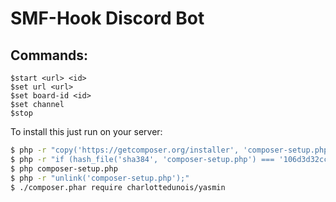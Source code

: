# SMF-Hook Discord Bot 

## Commands:

```
$start <url> <id>
$set url <url>
$set board-id <id>
$set channel
$stop
```

To install this just run on your server:

```bash
$ php -r "copy('https://getcomposer.org/installer', 'composer-setup.php');"
$ php -r "if (hash_file('sha384', 'composer-setup.php') === '106d3d32cc30011325228b9272424c1941ad75207cb5244bee161e5f9906b0edf07ab2a733e8a1c945173eb9b1966197') { echo 'Installer verified'; } else { echo 'Installer corrupt'; unlink('composer-setup.php'); } echo PHP_EOL;"
$ php composer-setup.php
$ php -r "unlink('composer-setup.php');"
$ ./composer.phar require charlottedunois/yasmin
```

